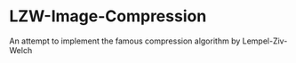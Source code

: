 # LZW-Image-Compression
An attempt to implement the famous compression algorithm by Lempel-Ziv-Welch
